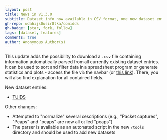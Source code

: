 ```yaml
---
layout: post
title: News in v1.3.0
subtitle: Dataset info now available in CSV format, one new dataset entry
gh-repo: wdahijs0usir8tka/comidds
gh-badge: [star, fork, follow]
tags: [dataset, features]
comments: true
author: Anonymous Author(s)
---
```


This update adds the possibility to download a `.csv` file containing information automatically parsed from all currently existing dataset entries.
It can be used to sort and filter data in a spreadsheet program or generate statistics and plots - access the file via the navbar (or [this link](/comidds/content/csv_download)).
There, you will also find explanation for all contained fields.

New dataset entries:
- [TUIDS](/comidds/content/datasets/tuids)

Other changes:
- Attempted to "normalize" several descriptions (e.g., "Packet captures", "Pcaps" and "pcaps" are now all called "pcaps")
- The parser is available as an automated script in the new `/tools` directory and should be used to add new datasets
